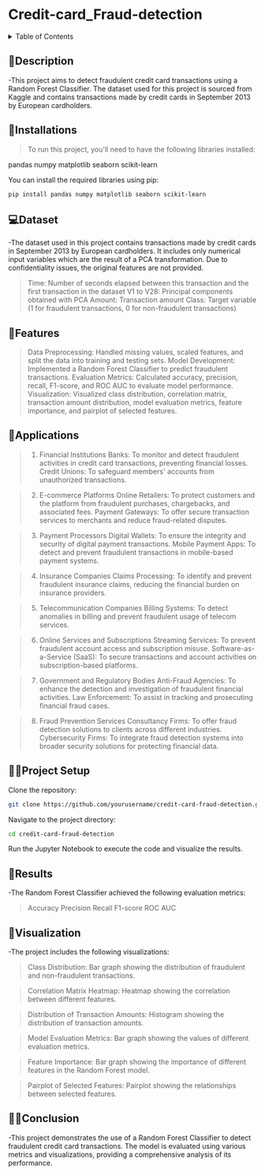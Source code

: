 # Credit-card_Fraud-detection

<details>
<summary>Table of Contents</summary>

- [Description](#description)
- [Installations](#installations)
- [Dataset](#data-set)
- [Features](#features)
- [Applications](#applications)
- [Project setup](#project-setup)
- [Results](#results)
- [Visualization](#visualization)
- [Conclusion](#conclusion)

</details>

## 📝Description

-This project aims to detect fraudulent credit card transactions using a Random Forest Classifier. The dataset used for this project is sourced from Kaggle and contains transactions made by credit cards in September 2013 by European cardholders.

## 🔗Installations

>To run this project, you'll need to have the following libraries installed:

pandas
numpy
matplotlib
seaborn
scikit-learn

You can install the required libraries using pip:

```bash
pip install pandas numpy matplotlib seaborn scikit-learn
```

## 💻Dataset

-The dataset used in this project contains transactions made by credit cards in September 2013 by European cardholders. It includes only numerical input variables which are the result of a PCA transformation. Due to confidentiality issues, the original features are not provided.

>Time: Number of seconds elapsed between this transaction and the first transaction in the dataset
>V1 to V28: Principal components obtained with PCA
>Amount: Transaction amount
>Class: Target variable (1 for fraudulent transactions, 0 for non-fraudulent transactions)

## 🤖Features

>Data Preprocessing: Handled missing values, scaled features, and split the data into training and testing sets.
>Model Development: Implemented a Random Forest Classifier to predict fraudulent transactions.
>Evaluation Metrics: Calculated accuracy, precision, recall, F1-score, and ROC AUC to evaluate model performance.
>Visualization: Visualized class distribution, correlation matrix, transaction amount distribution, model evaluation metrics, feature importance, and pairplot of 
 selected features.

## 💸Applications

>1. Financial Institutions
Banks: To monitor and detect fraudulent activities in credit card transactions, preventing financial losses.
Credit Unions: To safeguard members' accounts from unauthorized transactions.

>2. E-commerce Platforms
Online Retailers: To protect customers and the platform from fraudulent purchases, chargebacks, and associated fees.
Payment Gateways: To offer secure transaction services to merchants and reduce fraud-related disputes.

>3. Payment Processors
Digital Wallets: To ensure the integrity and security of digital payment transactions.
Mobile Payment Apps: To detect and prevent fraudulent transactions in mobile-based payment systems.

>4. Insurance Companies
Claims Processing: To identify and prevent fraudulent insurance claims, reducing the financial burden on insurance providers.

>5. Telecommunication Companies
Billing Systems: To detect anomalies in billing and prevent fraudulent usage of telecom services.

>6. Online Services and Subscriptions
Streaming Services: To prevent fraudulent account access and subscription misuse.
Software-as-a-Service (SaaS): To secure transactions and account activities on subscription-based platforms.

>7. Government and Regulatory Bodies
Anti-Fraud Agencies: To enhance the detection and investigation of fraudulent financial activities.
Law Enforcement: To assist in tracking and prosecuting financial fraud cases.

>8. Fraud Prevention Services
Consultancy Firms: To offer fraud detection solutions to clients across different industries.
Cybersecurity Firms: To integrate fraud detection systems into broader security solutions for protecting financial data.

## 👨‍💻Project Setup

Clone the repository:
```bash
git clone https://github.com/yourusername/credit-card-fraud-detection.git
```

Navigate to the project directory:
```bash
cd credit-card-fraud-detection
```

Run the Jupyter Notebook to execute the code and visualize the results.

## 🔮Results

-The Random Forest Classifier achieved the following evaluation metrics:

>Accuracy
>Precision
>Recall
>F1-score
>ROC AUC



## 📱Visualization

-The project includes the following visualizations:

>Class Distribution: Bar graph showing the distribution of fraudulent and non-fraudulent transactions.

>Correlation Matrix Heatmap: Heatmap showing the correlation between different features.

>Distribution of Transaction Amounts: Histogram showing the distribution of transaction amounts.

>Model Evaluation Metrics: Bar graph showing the values of different evaluation metrics.

>Feature Importance: Bar graph showing the importance of different features in the Random Forest model.

>Pairplot of Selected Features: Pairplot showing the relationships between selected features.


## 👨‍🏫Conclusion

-This project demonstrates the use of a Random Forest Classifier to detect fraudulent credit card transactions. The model is evaluated using various metrics and visualizations, providing a comprehensive analysis of its performance.




